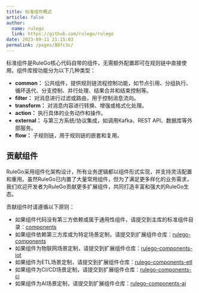 ```yaml
---
title: 标准组件概述
article: false
author: 
  name: rulego
  link: https://github.com/rulego/rulego
date: 2023-09-11 21:15:03
permalink: /pages/88fc3c/
---
```

标准组件是RuleGo核心代码自带的组件，无需额外配置即可在规则链中直接使用。组件库按功能分为以下几种类型：

* **common：** 公共组件，提供规则链流程控制功能，如节点引用、分组执行、循环迭代、分支控制、并行处理、结果合并和结束控制等。
* **filter：** 对消息进行过滤或路由，用于控制消息流向。
* **transform：** 对消息内容进行转换、增强或格式化处理。
* **action：** 执行具体的业务动作和操作。
* **external：** 与第三方系统/协议集成，如调用Kafka、REST API、数据库等外部服务。
* **flow：** 子规则链，用于规则链的嵌套和复用。

## 贡献组件

RuleGo采用组件化架构设计，所有业务逻辑都以组件形式实现，并支持灵活配置和重用。虽然RuleGo已内置了大量常用组件，但为了满足更多样化的业务需求，我们欢迎开发者为RuleGo贡献更多扩展组件，共同打造丰富和强大的RuleGo生态。

贡献组件时请遵循以下原则：

- 如果组件代码没有第三方依赖或属于通用性组件，请提交到主库的标准组件目录：[components](https://github.com/rulego/rulego)
- 如果组件依赖第三方库或为特定场景定制，请提交到扩展组件仓库：[rulego-components](https://github.com/rulego/rulego-components)
- 如果组件为物联网场景定制，请提交到扩展组件仓库：[rulego-components-iot](https://github.com/rulego/rulego-components-iot)
- 如果组件为ETL场景定制，请提交到扩展组件仓库：[rulego-components-etl](https://github.com/rulego/rulego-components-etl)
- 如果组件为CI/CD场景定制，请提交到扩展组件仓库：[rulego-components-ci](https://github.com/rulego/rulego-components-ci)
- 如果组件为AI场景定制，请提交到扩展组件仓库：[rulego-components-ai](https://github.com/rulego/rulego-components-ai)


